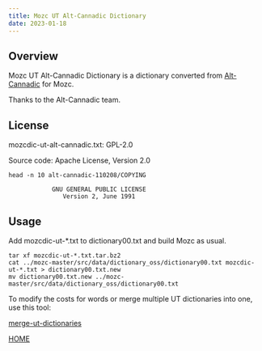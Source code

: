 ```yaml
---
title: Mozc UT Alt-Cannadic Dictionary
date: 2023-01-18
---
```


## Overview

Mozc UT Alt-Cannadic Dictionary is a dictionary converted from [Alt-Cannadic](https://ja.osdn.net/projects/alt-cannadic/) for Mozc.

Thanks to the Alt-Cannadic team.

## License

mozcdic-ut-alt-cannadic.txt: GPL-2.0

Source code: Apache License, Version 2.0

```
head -n 10 alt-cannadic-110208/COPYING

		    GNU GENERAL PUBLIC LICENSE
		       Version 2, June 1991
```

## Usage

Add mozcdic-ut-*.txt to dictionary00.txt and build Mozc as usual.

```
tar xf mozcdic-ut-*.txt.tar.bz2
cat ../mozc-master/src/data/dictionary_oss/dictionary00.txt mozcdic-ut-*.txt > dictionary00.txt.new
mv dictionary00.txt.new ../mozc-master/src/data/dictionary_oss/dictionary00.txt
```

To modify the costs for words or merge multiple UT dictionaries into one, use this tool:

[merge-ut-dictionaries](https://github.com/utuhiro78/merge-ut-dictionaries)

[HOME](http://linuxplayers.g1.xrea.com/mozc-ut.html)
